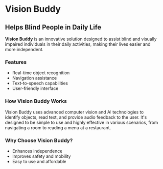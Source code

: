 # Vision Buddy

## Helps Blind People in Daily Life

**Vision Buddy** is an innovative solution designed to assist blind and visually impaired individuals in their daily activities, making their lives easier and more independent.

### Features

- Real-time object recognition
- Navigation assistance
- Text-to-speech capabilities
- User-friendly interface

### How Vision Buddy Works

Vision Buddy uses advanced computer vision and AI technologies to identify objects, read text, and provide audio feedback to the user. It's designed to be simple to use and highly effective in various scenarios, from navigating a room to reading a menu at a restaurant.

### Why Choose Vision Buddy?

- Enhances independence
- Improves safety and mobility
- Easy to use and affordable
